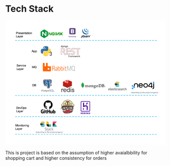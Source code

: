 # Tech Stack

![](<../../.gitbook/assets/tech stack.jpg>)

This is project is based on the assumption of higher avaialbbility for shopping cart and higher consistency for orders
